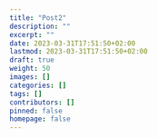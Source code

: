```yaml
---
title: "Post2"
description: ""
excerpt: ""
date: 2023-03-31T17:51:50+02:00
lastmod: 2023-03-31T17:51:50+02:00
draft: true
weight: 50
images: []
categories: []
tags: []
contributors: []
pinned: false
homepage: false
---
```


